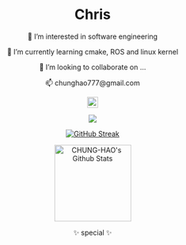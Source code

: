 <div align="center">
  
  <h1>Chris</h1>
  <p>👀 I’m interested in software engineering</p>
  <p>🌱 I’m currently learning cmake, ROS and linux kernel </p>
  <p>💞️ I’m looking to collaborate on ...</p>
  <p>📫 chunghao777@gmail.com</p>

  <a href="https://www.instagram.com/_haaaaao24/">
    <img alt="Abhishek's Instagram" width="22px" src="https://raw.githubusercontent.com/hussainweb/hussainweb/main/icons/instagram.png" />
  </a>

  <br />

  ![](https://komarev.com/ghpvc/?username=CHUNG-HAO)

  [![GitHub Streak](http://github-readme-streak-stats.herokuapp.com?user=CHUNG-HAO&theme=tokyonight_duo&border_radius=5&date_format=M%20j%5B%2C%20Y%5D&mode=weekly)](https://git.io/streak-stats)

</head>
<body>
  <div class="centered">
    <a href="https://github.com/CHUNG-HAO">
      <img 
        src="https://github-readme-stats-sigma-five.vercel.app/api?username=CHUNG-HAO&show_icons=true&theme=prussian&include_all_commits=true&hide_border=true&hide=prs,issues,contribs&count_private=true"
        alt="CHUNG-HAO's Github Stats" 
        height="155rem"
      />
    </a>
  </div>


  ✨ special ✨
</div>


